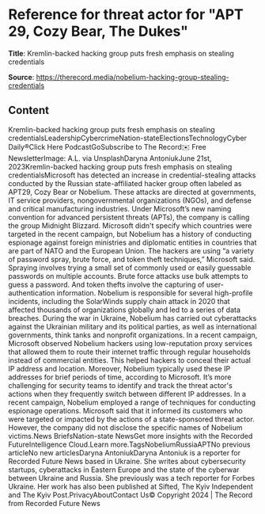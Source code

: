 # Reference for threat actor for "APT 29, Cozy Bear, The Dukes"

**Title**: Kremlin-backed hacking group puts fresh emphasis on stealing credentials

**Source**: https://therecord.media/nobelium-hacking-group-stealing-credentials

## Content
Kremlin-backed hacking group puts fresh emphasis on stealing credentialsLeadershipCybercrimeNation-stateElectionsTechnologyCyber Daily®Click Here PodcastGoSubscribe to The Record✉️ Free NewsletterImage: A.L. via UnsplashDaryna AntoniukJune 21st, 2023Kremlin-backed hacking group puts fresh emphasis on stealing credentialsMicrosoft has detected an increase in credential-stealing attacks conducted by the Russian state-affiliated hacker group often labeled as APT29, Cozy Bear or Nobelium.
These attacks are directed at governments, IT service providers, nongovernmental organizations (NGOs), and defense and critical manufacturing industries. Under Microsoft’s new naming convention for advanced persistent threats (APTs), the company is calling the group Midnight Blizzard.
Microsoft didn't specify which countries were targeted in the recent campaign, but Nobelium has a history of conducting espionage against foreign ministries and diplomatic entities in countries that are part of NATO and the European Union.
The hackers are using “a variety of password spray, brute force, and token theft techniques,” Microsoft said. Spraying involves trying a small set of commonly used or easily guessable passwords on multiple accounts. Brute force attacks use bulk attempts to guess a password. And token thefts involve the capturing of user-authentication information.
Nobelium is responsible for several high-profile incidents, including the SolarWinds supply chain attack in 2020 that affected thousands of organizations globally and led to a series of data breaches.
During the war in Ukraine, Nobelium has carried out cyberattacks against the Ukrainian military and its political parties, as well as international governments, think tanks and nonprofit organizations.
In a recent campaign, Microsoft observed Nobelium hackers using low-reputation proxy services that allowed them to route their internet traffic through regular households instead of commercial entities. This helped hackers to conceal their actual IP address and location.
Moreover, Nobelium typically used these IP addresses for brief periods of time, according to Microsoft. It’s more challenging for security teams to identify and track the threat actor's actions when they frequently switch between different IP addresses.
In a recent campaign, Nobelium employed a range of techniques for conducting espionage operations.
Microsoft said that it informed its customers who were targeted or impacted by the actions of a state-sponsored threat actor. However, the company did not disclose the specific names of Nobelium victims.News BriefsNation-state NewsGet more insights with the Recorded FutureIntelligence Cloud.Learn more.TagsNobeliumRussiaAPTNo previous articleNo new articlesDaryna AntoniukDaryna Antoniuk is a reporter for Recorded Future News based in Ukraine. She writes about cybersecurity startups, cyberattacks in Eastern Europe and the state of the cyberwar between Ukraine and Russia. She previously was a tech reporter for Forbes Ukraine. Her work has also been published at Sifted, The Kyiv Independent and The Kyiv Post.PrivacyAboutContact Us© Copyright 2024 | The Record from Recorded Future News